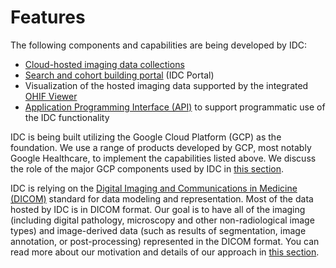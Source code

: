 # Features

The following components and capabilities are being developed by IDC:

* [Cloud-hosted imaging data collections](../data/introduction.md)
* [Search and cohort building portal](../portal/getting-started.md) \(IDC Portal\)
* Visualization of the hosted imaging data supported by the integrated [OHIF Viewer](https://github.com/OHIF/Viewers)
* [Application Programming Interface \(API\)](../api/getting-started.md) to support programmatic use of the IDC functionality

IDC is being built utilizing the Google Cloud Platform \(GCP\) as the foundation. We use a range of products developed by GCP, most notably Google Healthcare, to implement the capabilities listed above. We discuss the role of the major GCP components used by IDC in [this section](google-cloud-platform.md).

IDC is relying on the [Digital Imaging and Communications in Medicine \(DICOM\)](https://www.dicomstandard.org/) standard for data modeling and representation. Most of the data hosted by IDC is in DICOM format. Our goal is to have all of the imaging \(including digital pathology, microscopy and other non-radiological image types\) and image-derived data \(such as results of segmentation, image annotation, or post-processing\) represented in the DICOM format. You can read more about our motivation and details of our approach in [this section](dicom.md).


